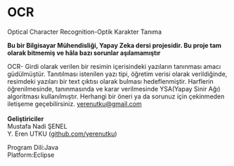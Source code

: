 OCR
===

Optical Character Recognition-Optik Karakter Tanıma

**Bu bir Bilgisayar Mühendisliği, Yapay Zeka dersi projesidir. Bu proje tam olarak bitmemiş ve hâla bazı sorunlar aşılamamıştır**

OCR- Girdi olarak verilen bir resimin içerisindeki yazıların tanınması amacı güdülmüştür. Tanıtılması istenilen yazı tipi, öğretim verisi
olarak verildiğinde, resimdeki yazıları bir text çıktısı olarak bulması hedeflenmiştir. Harflerin öğrenilmesinde, tanınmasında ve karar
verilmesinde YSA(Yapay Sinir Ağı) algoritması kullanılmıştır.
Herhangi bir öneri ya da sorunuz için çekinmeden iletişeme geçebilirsiniz. yerenutku@gmail.com <br>
<br>
**Geliştiriciler**<br>
Mustafa Nadi ŞENEL<br>
Y. Eren UTKU (<a href="www.github.com/yerenutku">github.com/yerenutku</a>)<br>


Program Dili:Java<br>
Platform:Eclipse<br>
